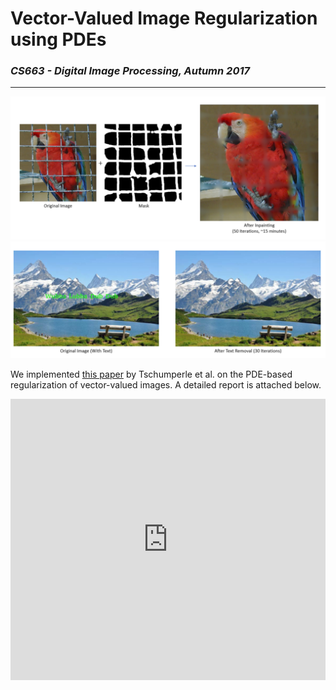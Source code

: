 # Vector-Valued Image Regularization using PDEs

### <i>CS663 - Digital Image Processing, Autumn 2017 </i>
<hr>


![Inpainting](Results/parrot.png)
![Text Removal](Results/swiss-text.png)


We implemented [this paper](http://ieeexplore.ieee.org/document/1401905/) by Tschumperle et al. on the PDE-based regularization of vector-valued images. A detailed report is attached below.

<iframe src='https://onedrive.live.com/embed?cid=EFDBCDD6F70761B0&resid=EFDBCDD6F70761B0%2115297&authkey=ABf-UG7KnVpOBDo&em=2&wdAr=1.7777777777777777' width='100%' height='450px' frameborder='0'>This is an embedded <a target='_blank' href='https://office.com'>Microsoft Office</a> presentation, powered by <a target='_blank' href='https://office.com/webapps'>Office Online</a>.</iframe>
